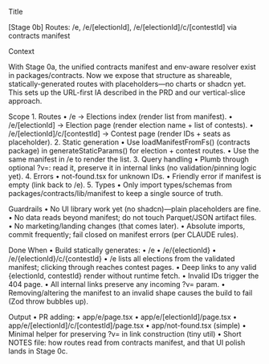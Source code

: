 Title

[Stage 0b] Routes: /e, /e/[electionId], /e/[electionId]/c/[contestId] via contracts manifest

Context

With Stage 0a, the unified contracts manifest and env-aware resolver exist in packages/contracts. Now we expose that structure as shareable, statically-generated routes with placeholders—no charts or shadcn yet. This sets up the URL-first IA described in the PRD and our vertical-slice approach.

Scope
	1.	Routes
	•	/e → Elections index (render list from manifest).
	•	/e/[electionId] → Election page (render election name + list of contests).
	•	/e/[electionId]/c/[contestId] → Contest page (render IDs + seats as placeholder).
	2.	Static generation
	•	Use loadManifestFromFs() (contracts package) in generateStaticParams() for election + contest routes.
	•	Use the same manifest in /e to render the list.
	3.	Query handling
	•	Plumb through optional ?v=<buildId>: read it, preserve it in internal links (no validation/pinning logic yet).
	4.	Errors
	•	not-found.tsx for unknown IDs.
	•	Friendly error if manifest is empty (link back to /e).
	5.	Types
	•	Only import types/schemas from packages/contracts/lib/manifest to keep a single source of truth.

Guardrails
	•	No UI library work yet (no shadcn)—plain placeholders are fine.
	•	No data reads beyond manifest; do not touch Parquet/JSON artifact files.
	•	No marketing/landing changes (that comes later).
	•	Absolute imports, commit frequently; fail closed on manifest errors (per CLAUDE rules).

Done When
	•	Build statically generates:
	•	/e
	•	/e/{electionId}
	•	/e/{electionId}/c/{contestId}
	•	/e lists all elections from the validated manifest; clicking through reaches contest pages.
	•	Deep links to any valid {electionId, contestId} render without runtime fetch.
	•	Invalid IDs trigger the 404 page.
	•	All internal links preserve any incoming ?v= param.
	•	Removing/altering the manifest to an invalid shape causes the build to fail (Zod throw bubbles up).

Output
	•	PR adding:
	•	app/e/page.tsx
	•	app/e/[electionId]/page.tsx
	•	app/e/[electionId]/c/[contestId]/page.tsx
	•	app/not-found.tsx (simple)
	•	Minimal helper for preserving ?v= in link construction (tiny util)
	•	Short NOTES file: how routes read from contracts manifest, and that UI polish lands in Stage 0c.
